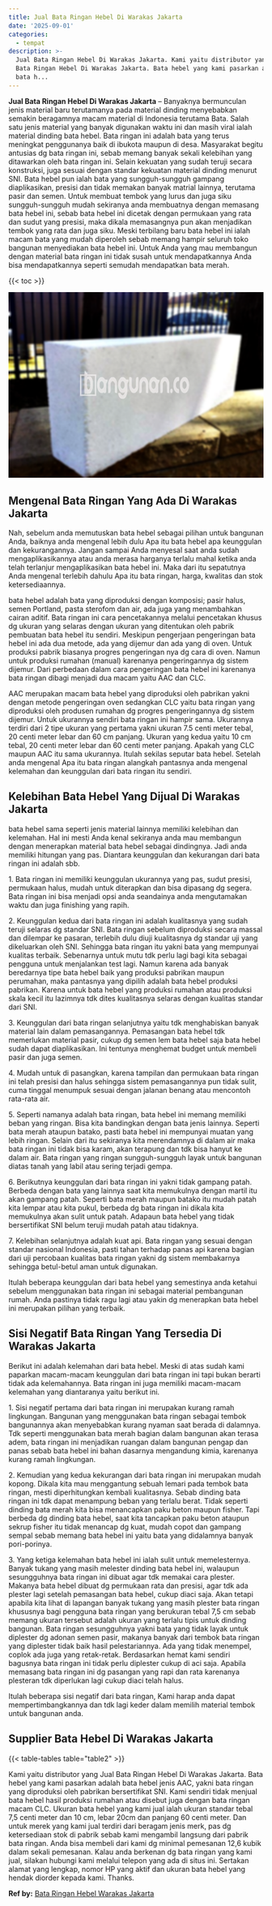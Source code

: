 ```yaml
---
title: Jual Bata Ringan Hebel Di Warakas Jakarta
date: '2025-09-01'
categories:
  - tempat
description: >-
  Jual Bata Ringan Hebel Di Warakas Jakarta. Kami yaitu distributor yang Jual
  Bata Ringan Hebel Di Warakas Jakarta. Bata hebel yang kami pasarkan adalah
  bata h...
---
```


**Jual Bata Ringan Hebel Di Warakas Jakarta** – Banyaknya bermunculan jenis material baru terutamanya pada material dinding menyebabkan semakin beragamnya macam material di Indonesia terutama Bata. Salah satu jenis material yang banyak digunakan waktu ini dan masih viral ialah material dinding bata hebel. Bata ringan ini adalah bata yang terus meningkat penggunanya baik di ibukota maupun di desa. Masyarakat begitu antusias dg bata ringan ini, sebab memang banyak sekali kelebihan yang ditawarkan oleh bata ringan ini. Selain kekuatan yang sudah teruji secara konstruksi, juga sesuai dengan standar kekuatan material dinding menurut SNI. Bata hebel pun ialah bata yang sungguh-sungguh gampang diaplikasikan, presisi dan tidak memakan banyak matrial lainnya, terutama pasir dan semen. Untuk membuat tembok yang lurus dan juga siku sungguh-sungguh mudah sekiranya anda membuatnya dengan memasang bata hebel ini, sebab bata hebel ini dicetak dengan permukaan yang rata dan sudut yang presisi, maka dikala memasangnya pun akan menjadikan tembok yang rata dan juga siku. Meski terbilang baru bata hebel ini ialah macam bata yang mudah diperoleh sebab memang hampir seluruh toko bangunan menyediakan bata hebel ini. Untuk Anda yang mau membangun dengan material bata ringan ini tidak susah untuk mendapatkannya Anda bisa mendapatkannya seperti semudah mendapatkan bata merah.

{{< toc >}}

![Jual Bata Ringan Hebel Di Warakas Jakarta](/images/jual-hebel-murah-09.png)

## Mengenal Bata Ringan Yang Ada Di Warakas Jakarta

Nah, sebelum anda memutuskan bata hebel sebagai pilihan untuk bangunan Anda, baiknya anda mengenal lebih dulu Apa itu bata hebel apa keunggulan dan kekurangannya. Jangan sampai Anda menyesal saat anda sudah mengaplikasikannya atau anda merasa harganya terlalu mahal ketika anda telah terlanjur mengaplikasikan bata hebel ini. Maka dari itu sepatutnya Anda mengenal terlebih dahulu Apa itu bata ringan, harga, kwalitas dan stok ketersediaannya.

bata hebel adalah bata yang diproduksi dengan komposisi; pasir halus, semen Portland, pasta sterofom dan air, ada juga yang menambahkan cairan aditif. Bata ringan ini cara pencetakannya melalui pencetakan khusus dg ukuran yang selaras dengan ukuran yang ditentukan oleh pabrik pembuatan bata hebel itu sendiri. Meskipun pengerjaan pengeringan bata hebel ini ada dua metode, ada yang dijemur dan ada yang di oven. Untuk produksi pabrik biasanya progres pengeringan nya dg cara di oven. Namun untuk produksi rumahan (manual) karenanya pengeringannya dg sistem dijemur. Dari perbedaan dalam cara pengeringan bata hebel ini karenanya bata ringan dibagi menjadi dua macam yaitu AAC dan CLC.

AAC merupakan macam bata hebel yang diproduksi oleh pabrikan yakni dengan metode pengeringan oven sedangkan CLC yaitu bata ringan yang diproduksi oleh produsen rumahan dg progres pengeringannya dg sistem dijemur. Untuk ukurannya sendiri bata ringan ini hampir sama. Ukurannya terdiri dari 2 tipe ukuran yang pertama yakni ukuran 7.5 centi meter tebal, 20 centi meter lebar dan 60 cm panjang. Ukuran yang kedua yaitu 10 cm tebal, 20 centi meter lebar dan 60 centi meter panjang. Apakah yang CLC maupun AAC itu sama ukurannya. Itulah sekilas seputar bata hebel. Setelah anda mengenal Apa itu bata ringan alangkah pantasnya anda mengenal kelemahan dan keunggulan dari bata ringan itu sendiri.

## Kelebihan Bata Hebel Yang Dijual Di Warakas Jakarta

bata hebel sama seperti jenis material lainnya memiliki kelebihan dan kelemahan. Hal ini mesti Anda kenal sekiranya anda mau membangun dengan menerapkan material bata hebel sebagai dindingnya. Jadi anda memiliki hitungan yang pas. Diantara keunggulan dan kekurangan dari bata ringan ini adalah sbb.

1\. Bata ringan ini memiliki keunggulan ukurannya yang pas, sudut presisi, permukaan halus, mudah untuk diterapkan dan bisa dipasang dg segera. Bata ringan ini bisa menjadi opsi anda seandainya anda mengutamakan waktu dan juga finishing yang rapih.

2\. Keunggulan kedua dari bata ringan ini adalah kualitasnya yang sudah teruji selaras dg standar SNI. Bata ringan sebelum diproduksi secara massal dan dilempar ke pasaran, terlebih dulu diuji kualitasnya dg standar uji yang dikeluarkan oleh SNI. Sehingga bata ringan itu yakni bata yang mempunyai kualitas terbaik. Sebenarnya untuk mutu tdk perlu lagi bagi kita sebagai pengguna untuk menjalankan test lagi. Namun karena ada banyak beredarnya tipe bata hebel baik yang produksi pabrikan maupun perumahan, maka pantasnya yang dipilih adalah bata hebel produksi pabrikan. Karena untuk bata hebel yang produksi rumahan atau produksi skala kecil itu lazimnya tdk dites kualitasnya selaras dengan kualitas standar dari SNI.

3\. Keunggulan dari bata ringan selanjutnya yaitu tdk menghabiskan banyak material lain dalam pemasangannya. Pemasangan bata hebel tdk memerlukan material pasir, cukup dg semen lem bata hebel saja bata hebel sudah dapat diaplikasikan. Ini tentunya menghemat budget untuk membeli pasir dan juga semen.

4\. Mudah untuk di pasangkan, karena tampilan dan permukaan bata ringan ini telah presisi dan halus sehingga sistem pemasangannya pun tidak sulit, cuma tinggal menumpuk sesuai dengan jalanan benang atau mencontoh rata-rata air.

5\. Seperti namanya adalah bata ringan, bata hebel ini memang memiliki beban yang ringan. Bisa kita bandingkan dengan bata jenis lainnya. Seperti bata merah ataupun batako, pasti bata hebel ini mempunyai muatan yang lebih ringan. Selain dari itu sekiranya kita merendamnya di dalam air maka bata ringan ini tidak bisa karam, akan terapung dan tdk bisa hanyut ke dalam air. Bata ringan yang ringan sungguh-sungguh layak untuk bangunan diatas tanah yang labil atau sering terjadi gempa.

6\. Berikutnya keunggulan dari bata ringan ini yakni tidak gampang patah. Berbeda dengan bata yang lainnya saat kita memukulnya dengan martil itu akan gampang patah. Seperti bata merah maupun batako itu mudah patah kita lempar atau kita pukul, berbeda dg bata ringan ini dikala kita memukulnya akan sulit untuk patah. Adapaun bata hebel yang tidak bersertifikat SNI belum teruji mudah patah atau tidaknya.

7\. Kelebihan selanjutnya adalah kuat api. Bata ringan yang sesuai dengan standar nasional Indonesia, pasti tahan terhadap panas api karena bagian dari uji percobaan kualitas bata ringan yakni dg sistem membakarnya sehingga betul-betul aman untuk digunakan.

Itulah beberapa keunggulan dari bata hebel yang semestinya anda ketahui sebelum menggunakan bata ringan ini sebagai material pembangunan rumah. Anda pastinya tidak ragu lagi atau yakin dg menerapkan bata hebel ini merupakan pilihan yang terbaik.

## Sisi Negatif Bata Ringan Yang Tersedia Di Warakas Jakarta

Berikut ini adalah kelemahan dari bata hebel. Meski di atas sudah kami paparkan macam-macam keunggulan dari bata ringan ini tapi bukan berarti tidak ada kelemahannya. Bata ringan ini juga memiliki macam-macam kelemahan yang diantaranya yaitu berikut ini.

1\. Sisi negatif pertama dari bata ringan ini merupakan kurang ramah lingkungan. Bangunan yang menggunakan bata ringan sebagai tembok bangunannya akan menyebabkan kurang nyaman saat berada di dalamnya. Tdk seperti menggunakan bata merah bagian dalam bangunan akan terasa adem, bata ringan ini menjadikan ruangan dalam bangunan pengap dan panas sebab bata hebel ini bahan dasarnya mengandung kimia, karenanya kurang ramah lingkungan.

2\. Kemudian yang kedua kekurangan dari bata ringan ini merupakan mudah kopong. Dikala kita mau menggantung sebuah lemari pada tembok bata ringan, mesti diperhitungkan kembali kualitasnya. Sebab dinding bata ringan ini tdk dapat menampung beban yang terlalu berat. Tidak seperti dinding bata merah kita bisa menancapkan paku beton maupun fisher. Tapi berbeda dg dinding bata hebel, saat kita tancapkan paku beton ataupun sekrup fisher itu tidak menancap dg kuat, mudah copot dan gampang sempal sebab memang bata hebel ini yaitu bata yang didalamnya banyak pori-porinya.

3\. Yang ketiga kelemahan bata hebel ini ialah sulit untuk memelesternya. Banyak tukang yang masih melester dinding bata hebel ini, walaupun sesungguhnya bata ringan ini dibuat agar tdk memakai cara plester. Makanya bata hebel dibuat dg permukaan rata dan presisi, agar tdk ada plester lagi setelah pemasangan bata hebel, cukup diaci saja. Akan tetapi apabila kita lihat di lapangan banyak tukang yang masih plester bata ringan khususnya bagi pengguna bata ringan yang berukuran tebal 7,5 cm sebab memang ukuran tersebut adalah ukuran yang terlalu tipis untuk dinding bangunan. Bata ringan sesungguhnya yakni bata yang tidak layak untuk diplester dg adonan semen pasir, makanya banyak dari tembok bata ringan yang diplester tidak baik hasil pelestariannya. Ada yang tidak menempel, coplok ada juga yang retak-retak. Berdasarkan hemat kami sendiri bagusnya bata ringan ini tidak perlu diplester cukup di aci saja. Apabila memasang bata ringan ini dg pasangan yang rapi dan rata karenanya plesteran tdk diperlukan lagi cukup diaci telah halus.

Itulah beberapa sisi negatif dari bata ringan, Kami harap anda dapat mempertimbangkannya dan tdk lagi keder dalam memilih material tembok untuk bangunan anda.

## Supplier Bata Hebel Di Warakas Jakarta

{{< table-tables table="table2" >}}

Kami yaitu distributor yang Jual Bata Ringan Hebel Di Warakas Jakarta. Bata hebel yang kami pasarkan adalah bata hebel jenis AAC, yakni bata ringan yang diproduksi oleh pabrikan bersertifikat SNI. Kami sendiri tidak menjual bata hebel hasil produksi rumahan atau disebut juga dengan bata ringan macam CLC. Ukuran bata hebel yang kami jual ialah ukuran standar tebal 7,5 centi meter dan 10 cm, lebar 20cm dan panjang 60 centi meter. Dan untuk merek yang kami jual terdiri dari beragam jenis merk, pas dg ketersediaan stok di pabrik sebab kami mengambil langsung dari pabrik bata ringan. Anda bisa membeli dari kami dg minimal pemesanan 12,6 kubik dalam sekali pemesanan. Kalau anda berkenan dg bata ringan yang kami jual, silakan hubungi kami melalui telepon yang ada di situs ini. Sertakan alamat yang lengkap, nomor HP yang aktif dan ukuran bata hebel yang hendak diorder kepada kami. Thanks.

**Ref by:** [Bata Ringan Hebel Warakas Jakarta](https://id.wikipedia.org/wiki/Bata)

